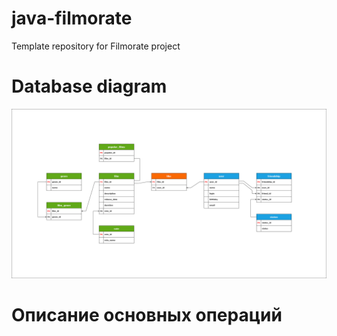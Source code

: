 # java-filmorate
Template repository for Filmorate project




# Database diagram

![Image database diagram](https://github.com/SergeiBrin/java-filmorate/blob/controllers-films-users/Diagram%20Filmorate.png)

# Описание основных операций


